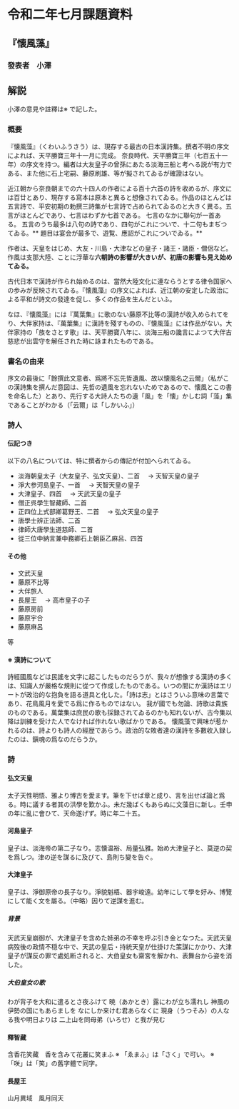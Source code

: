 # 令和二年七月課題資料
## 『懐風藻』
### 發表者　小澤

## 解説

小澤の意見や註釋は※ で記した。

### 概要
『懐風藻』（くわいふうさう）は、現存する最古の日本漢詩集。撰者不明の序文によれば、天平勝寶三年十一月に完成。
奈良時代、天平勝寶三年（七百五十一年）の序文を持つ。編者は大友皇子の曾孫にあたる淡海三船と考へる説が有力である、また他に石上宅嗣、藤原刷雄、等が擬されてゐるが確證はない。

近江朝から奈良朝までの六十四人の作者による百十六首の詩を收めるが、序文には百廿とあり、現存する寫本は原本と異ると想像されてゐる。作品のほとんどは五言詩で、平安初期の勅撰三詩集が七言詩で占められてゐるのと大きく異る。五言がほとんどであり、七言はわずか七首である。 七言のなかに聯句が一首ある。 五言のうち最多は八句の詩であり、四句がこれについで、十二句もまぢつてゐる。** 題目は宴会が最多で、遊覧、應詔がこれについでゐる。**

作者は、天皇をはじめ、大友・川島・大津などの皇子・諸王・諸臣・僧侶など。作風は支那大陸、ことに浮華な**六朝詩の影響が大きいが、初唐の影響も見え始めてゐる。**

古代日本で漢詩が作られ始めるのは、當然大陸文化に連ならうとする律令国家への歩みが反映されてゐる。『懐風藻』の序文によれば、近江朝の安定した政治による平和が詩文の發達を促し、多くの作品を生んだといふ。

なほ、『懐風藻』には『萬葉集』に歌のない藤原不比等の漢詩が收入められてをり、大伴家持は、『萬葉集』に漢詩を殘すものの、『懐風藻』には作品がない。大伴家持の「族をさとす歌」は、天平勝寶八年に、淡海三船の讒言によつて大伴古慈悲が出雲守を解任された時に詠まれたものである。

### 書名の由来

序文の最後に「餘撰此文意者、爲將不忘先哲遺風、故以懐風名之云爾」（私がこの漢詩集を撰んだ意図は、先哲の遺風を忘れないためであるので、懐風とこの書を命名した）とあり、先行する大詩人たちの遺「風」を「懐」かしむ詞「藻」集であることがわかる（「云爾」は「しかいふ」）

### 詩人

#### 伝記つき

以下の八名については、特に撰者からの傳記が付加へられてゐる。

- 淡海朝皇太子（大友皇子、弘文天皇）、二首
　→  天智天皇の皇子
- 淨大参河島皇子、一首
　→  天智天皇の皇子
- 大津皇子、四首
　→  天武天皇の皇子
- 僧正呉學生智藏師、二首
- 正四位上式部卿葛野王、二首
　→  弘文天皇の皇子
- 唐學士辨正法師、二首
- 律師大唐學生道慈師、二首
- 從三位中納言兼中務卿石上朝臣乙麻呂、四首

#### その他

- 文武天皇
- 藤原不比等
- 大伴旅人
- 長屋王
　→  高市皇子の子
- 藤原房前
- 藤原宇合
- 藤原麻呂

等

#### ※  漢詩について

詩經國風などは民謠を文字に起こしたものだらうが、我々が想像する漢詩の多くは、知識人が嚴格な規則に從つて作成したものである。いつの間にか漢詩はエリートが政治的な抱負を語る道具と化した。「詩は志」とはさういふ意味の言葉であり、花鳥風月を愛でる爲に作るものではない。
我が國でも勿論、詩歌は貴族のものである。萬葉集は庶民の歌も採録されてゐるのかも知れないが、古今集以降は訓練を受けた人でなければ作れない歌ばかりである。
懐風藻で興味が惹かれるのは、詩よりも詩人の經歴であらう。政治的な敗者達の漢詩を多數收入録したのは、鎭魂の爲なのだらうか。

### 詩

#### 弘文天皇

太子天性明悟、雅より博古を愛ます。筆を下せば章と成り、言を出せば論と爲る。時に議する者其の洪學を歎かふ。未だ幾ばくもあらぬに文藻日に新し。壬申の年に亂に會ひて、天命遂げず。時に年二十五。

#### 河島皇子

皇子は、淡海帝の第二子なり。志懐温裕、局量弘雅。始め大津皇子と、莫逆の契を爲しつ。津の逆を謀るに及びて、島則ち變を告ぐ。

#### 大津皇子

皇子は、淨御原帝の長子なり。淨貌魁梧、器宇峻遠。幼年にして學を好み、博覽にして能く文を屬る。（中略）因りて逆謀を進む。

##### 背景

天武天皇崩御が、大津皇子を含めた姉弟の不幸を呼ぶ引き金となつた。天武天皇病歿後の政情不穏な中で、天武の皇后・持統天皇が仕掛けた策謀にかかり、大津皇子が謀反の罪で處処断されると、大伯皇女も齋宮を解かれ、表舞台から姿を消した。

##### 大伯皇女の歌

わが背子を大和に遣るとさ夜ふけて 暁（あかとき）露にわが立ち濡れし
神風の伊勢の国にもあらましを なにしか来けむ君あらなくに
現身（うつそみ）の人なる我や明日よりは 二上山を同母弟（いろせ）と我が見む

#### 釋智藏

含香花笑藏　香を含みて花叢に笑まふ
※ 「ゑまふ」は「さく」で可い。
※　「咲」は「笑」の舊字體で同字。

#### 長屋王

山月異域　風月同天

